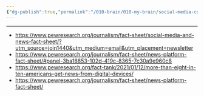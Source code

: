 ```yaml
---
{"dg-publish":true,"permalink":"/010-brain/010-my-brain/social-media-consumption-in-the-united-states-and-the-status-of-american-new-readership/","created":"2022-12-12T14:59:42.000-05:00","updated":"2025-03-20T01:38:07.000-04:00"}
---
```


---

- https://www.pewresearch.org/journalism/fact-sheet/social-media-and-news-fact-sheet/?utm_source=join1440&utm_medium=email&utm_placement=newsletter
- https://www.pewresearch.org/journalism/fact-sheet/news-platform-fact-sheet/#panel-3ba18853-102d-419c-8365-7c30a9e960c8
- https://www.pewresearch.org/fact-tank/2021/01/12/more-than-eight-in-ten-americans-get-news-from-digital-devices/
- https://www.pewresearch.org/journalism/fact-sheet/news-platform-fact-sheet/